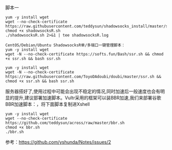 脚本一
```aidl
yum -y install wget
wget --no-check-certificate https://raw.githubusercontent.com/teddysun/shadowsocks_install/master/shadowsocksR.sh
chmod +x shadowsocksR.sh
./shadowsocksR.sh 2>&1 | tee shadowsocksR.log
```

```aidl
CentOS/Debian/Ubuntu ShadowsocksR单/多端口一键管理脚本：
yum -y install wget
wget -N --no-check-certificate https://softs.fun/Bash/ssr.sh && chmod +x ssr.sh && bash ssr.sh
```

```aidl
yum -y install wget
wget -N --no-check-certificate https://raw.githubusercontent.com/ToyoDAdoubi/doubi/master/ssr.sh && chmod +x ssr.sh && bash ssr.sh
```


服务器搭好了,使用过程中可能会出现不稳定的情况,同时加速后一般速度也会有明显的提升,建议部署加速脚本。Vultr采用的框架可以装BBR加速,我们来部署谷歌BBR加速脚本：，将下面脚本复制进Xshell
```aidl
yum -y install wget
wget --no-check-certificate https://github.com/teddysun/across/raw/master/bbr.sh
chmod +x bbr.sh
./bbr.sh
```


参考：https://github.com/yshunda/Notes/issues/2 
